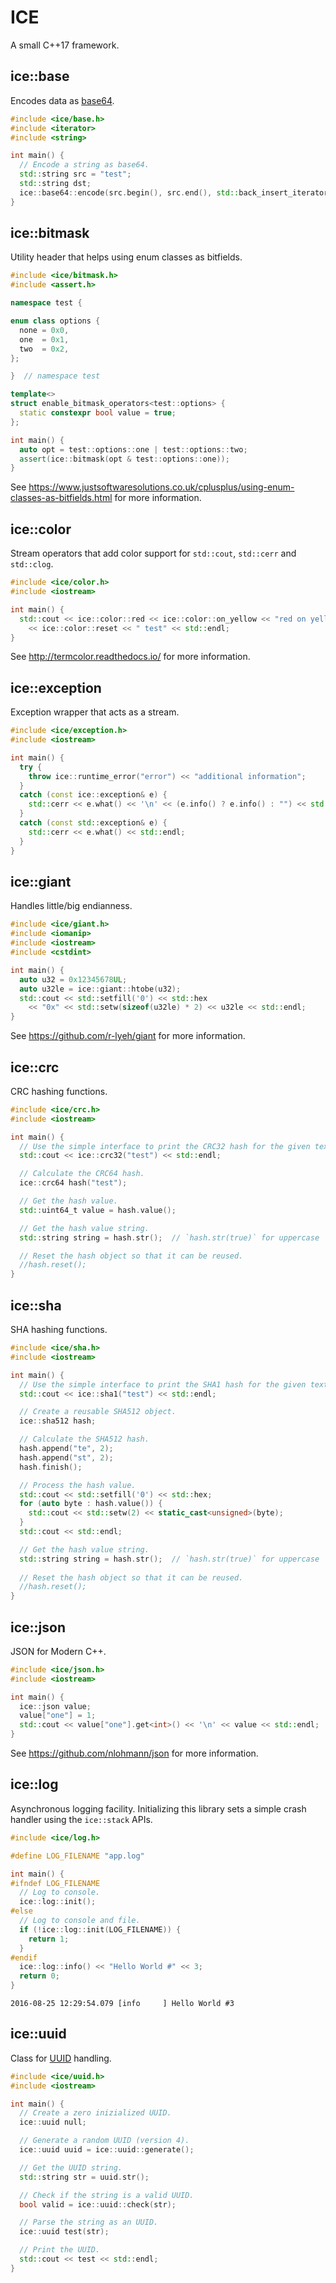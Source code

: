 # ICE
A small C++17 framework.

## ice::base
Encodes data as [base64](https://en.wikipedia.org/wiki/Base64).

```cpp
#include <ice/base.h>
#include <iterator>
#include <string>

int main() {
  // Encode a string as base64.
  std::string src = "test";
  std::string dst;
  ice::base64::encode(src.begin(), src.end(), std::back_insert_iterator<std::string>(dst));
}
```

## ice::bitmask
Utility header that helps using enum classes as bitfields.

```cpp
#include <ice/bitmask.h>
#include <assert.h>

namespace test {

enum class options {
  none = 0x0,
  one  = 0x1,
  two  = 0x2,
};

}  // namespace test

template<>
struct enable_bitmask_operators<test::options> {
  static constexpr bool value = true;
};

int main() {
  auto opt = test::options::one | test::options::two;
  assert(ice::bitmask(opt & test::options::one));
}
```

See <https://www.justsoftwaresolutions.co.uk/cplusplus/using-enum-classes-as-bitfields.html> for more information.

## ice::color
Stream operators that add color support for `std::cout`, `std::cerr` and `std::clog`.

```cpp
#include <ice/color.h>
#include <iostream>

int main() {
  std::cout << ice::color::red << ice::color::on_yellow << "red on yellow"
    << ice::color::reset << " test" << std::endl;
}
```

See <http://termcolor.readthedocs.io/> for more information.

## ice::exception
Exception wrapper that acts as a stream.

```cpp
#include <ice/exception.h>
#include <iostream>

int main() {
  try {
    throw ice::runtime_error("error") << "additional information";
  }
  catch (const ice::exception& e) {
    std::cerr << e.what() << '\n' << (e.info() ? e.info() : "") << std::endl;
  }
  catch (const std::exception& e) {
    std::cerr << e.what() << std::endl;
  }
}
```

## ice::giant
Handles little/big endianness.

```cpp
#include <ice/giant.h>
#include <iomanip>
#include <iostream>
#include <cstdint>

int main() {
  auto u32 = 0x12345678UL;
  auto u32le = ice::giant::htobe(u32);
  std::cout << std::setfill('0') << std::hex
    << "0x" << std::setw(sizeof(u32le) * 2) << u32le << std::endl;
}
```

See <https://github.com/r-lyeh/giant> for more information.

## ice::crc
CRC hashing functions.

```cpp
#include <ice/crc.h>
#include <iostream>

int main() {
  // Use the simple interface to print the CRC32 hash for the given text.
  std::cout << ice::crc32("test") << std::endl;

  // Calculate the CRC64 hash.
  ice::crc64 hash("test");

  // Get the hash value.
  std::uint64_t value = hash.value();

  // Get the hash value string.
  std::string string = hash.str();  // `hash.str(true)` for uppercase

  // Reset the hash object so that it can be reused.
  //hash.reset();
}
```

## ice::sha
SHA hashing functions.

```cpp
#include <ice/sha.h>
#include <iostream>

int main() {
  // Use the simple interface to print the SHA1 hash for the given text.
  std::cout << ice::sha1("test") << std::endl;

  // Create a reusable SHA512 object.
  ice::sha512 hash;

  // Calculate the SHA512 hash.
  hash.append("te", 2);
  hash.append("st", 2);
  hash.finish();

  // Process the hash value.
  std::cout << std::setfill('0') << std::hex;
  for (auto byte : hash.value()) {
    std::cout << std::setw(2) << static_cast<unsigned>(byte);
  }
  std::cout << std::endl;

  // Get the hash value string.
  std::string string = hash.str();  // `hash.str(true)` for uppercase
  
  // Reset the hash object so that it can be reused.
  //hash.reset();
}
```

## ice::json
JSON for Modern C++.

```cpp
#include <ice/json.h>
#include <iostream>

int main() {
  ice::json value;
  value["one"] = 1;
  std::cout << value["one"].get<int>() << '\n' << value << std::endl;
}
```

See <https://github.com/nlohmann/json> for more information.

## ice::log
Asynchronous logging facility. Initializing this library sets a simple crash handler
using the `ice::stack` APIs.

```cpp
#include <ice/log.h>

#define LOG_FILENAME "app.log"

int main() {
#ifndef LOG_FILENAME
  // Log to console.
  ice::log::init();
#else
  // Log to console and file.
  if (!ice::log::init(LOG_FILENAME)) {
    return 1;
  }
#endif
  ice::log::info() << "Hello World #" << 3;
  return 0;
}
```

```
2016-08-25 12:29:54.079 [info     ] Hello World #3
```

## ice::uuid
Class for [UUID](https://en.wikipedia.org/wiki/Universally_unique_identifier) handling.

```cpp
#include <ice/uuid.h>
#include <iostream>

int main() {
  // Create a zero inizialized UUID.
  ice::uuid null;

  // Generate a random UUID (version 4).
  ice::uuid uuid = ice::uuid::generate();

  // Get the UUID string.
  std::string str = uuid.str();

  // Check if the string is a valid UUID.
  bool valid = ice::uuid::check(str);

  // Parse the string as an UUID.
  ice::uuid test(str);

  // Print the UUID.
  std::cout << test << std::endl;
}
```
